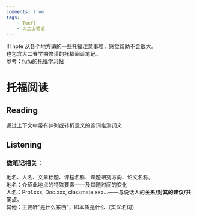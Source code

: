 ```yaml
---
comments: true
tags: 
    - Toefl
    - 大二上笔记
---
```


!!! note
    从各个地方薅的一些托福注意事项，感觉帮助不会很大。  
    也包含大二春学期修读的托福阅读笔记。  
    参考：[fufu的托福学习帖](https://csfufu.life/article/b38f1367-c7fa-43f0-a523-c8dfe819338d)

# 托福阅读

## Reading

通过上下文中带有并列或转折意义的连词推测词义

## Listening

### 做笔记相关：

地名、人名、文章标题、课程名称、课题研究方向、论文名称。  
地名：介绍此地点的特殊要素——及其随时间的变化  
人名：Prof.xxx, Doc.xxx, classmate xxx...——与说话人的**关系/对其的建议/共同点**。  
其他：主要听“是什么东西”，即本质是什么（实义名词）  
